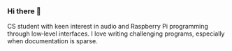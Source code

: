 ### Hi there 👋

CS student with keen interest in audio and Raspberry Pi programming through low‑level interfaces. I love writing challenging programs, especially when documentation is sparse.
